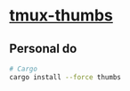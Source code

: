# [tmux-thumbs](https://github.com/fcsonline/tmux-thumbs)

## Personal do

```sh
# Cargo
cargo install --force thumbs
```
